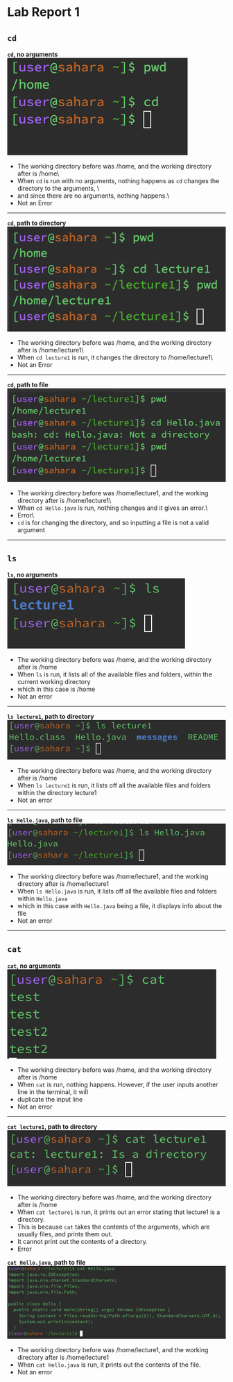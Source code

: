 # __Lab Report 1__
## __`cd`__
__`cd`, no arguments__\
![Image](cd.png)
* The working directory before was /home, and the working directory after is /home\
* When `cd` is run with no arguments, nothing happens as `cd` changes the directory to the arguments, \
* and since there are no arguments, nothing happens.\
* Not an Error

---

__`cd`, path to directory__\
![Image](cd_directory.png)
* The working directory before was /home, and the working directory after is /home/lecture1\
* When `cd lecture1` is run, it changes the directory to /home/lecture1\
* Not an Error

---

__`cd`, path to file__\
![Image](cd_file.png)
* The working directory before was /home/lecture1, and the working directory after is /home/lecture1\
* When `cd Hello.java` is run, nothing changes and it gives an error.\
* Error\
* `cd` is for changing the directory, and so inputting a file is not a valid argument

---


## __`ls`__
__`ls`, no arguments__\
![Image](ls.png)
* The working directory before was /home, and the working directory after is /home
* When `ls` is run, it lists all of the available files and folders, within the current working directory
* which in this case is /home
* Not an error

---

__`ls lecture1`, path to directory__\
![Image](ls_directory.png)
* The working directory before was /home, and the working directory after is /home
* When `ls lecture1` is run, it lists off all the available files and folders within the directory lecture1
* Not an error

---

__`ls Hello.java`, path to file__\
![Image](ls_file.png)
* The working directory before was /home/lecture1, and the working directory after is /home/lecture1
* When `ls Hello.java` is run, it lists off all the available files and folders within `Hello.java`
* which in this case with `Hello.java` being a file, it displays info about the file
* Not an error

---

## __`cat`__
__`cat`, no arguments__\
![Image](cat.png)
* The working directory before was /home, and the working directory after is /home
* When `cat` is run, nothing happens. However, if the user inputs another line in the terminal, it will
* duplicate the input line
* Not an error

---

__`cat lecture1`, path to directory__\
![Image](cat_directory.png)
* The working directory before was /home, and the working directory after is /home
* When `cat lecture1` is run, it prints out an error stating that lecture1 is a directory.
* This is because `cat` takes the contents of the arguments, which are usually files, and prints them out.
* It cannot print out the contents of a directory.
* Error

__`cat Hello.java`, path to file__\
![Image](cat_file.png)
* The working directory before was /home/lecture1, and the working directory after is /home/lecture1
* When `cat Hello.java` is run, it prints out the contents of the file.
* Not an error
